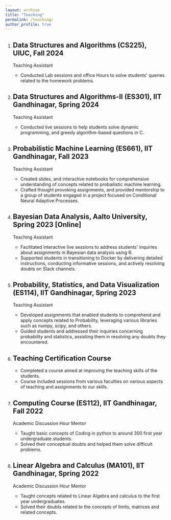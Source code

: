 ```yaml
---
layout: archive
title: "Teaching"
permalink: /teaching/
author_profile: true
---
```

1. ## Data Structures and Algorithms (CS225), UIUC, Fall 2024
   Teaching Assistant
   - Conducted Lab sessions and office Hours to solve students' queries related to the homework problems.
   
3. ## Data Structures and Algorithms-II (ES301), IIT Gandhinagar, Spring 2024
   Teaching Assistant
   - Conducted live sessions to help students solve dynamic programming, and greedy algorithm-based questions in C.

4. ## Probabilistic Machine Learning (ES661), IIT Gandhinagar, Fall 2023
   Teaching Assistant
   - Created slides, and interactive notebooks for comprehensive understanding of concepts related to probailistic machine learning.
   - Crafted thought provoking assignments, and provided mentorship to a group of students engaged in a project focused on Conditional Neural Adaptive Processes. 

5. ## Bayesian Data Analysis, Aalto University, Spring 2023 [Online]
   Teaching Assistant
   - Facilitated interactive live sessions to address students' inquiries about assignments in Bayesian data analysis using R.
   - Supported students in transitioning to Docker by delivering detailed instructions, conducting informative sessions, and actively resolving doubts on Slack channels.
  
6. ## Probability, Statistics, and Data Visualization (ES114), IIT Gandhinagar, Spring 2023
   Teaching Assistant
   - Developed assignments that enabled students to comprehend and apply concepts related to Probability, leveraging various libraries such as numpy, scipy, and others.
   - Guided students and addressed their inquiries concerning probability and statistics, assisting them in resolving any doubts they encountered.

7. ## Teaching Certification Course
   - Completed a course aimed at improving the teaching skills of the students.
   - Course included sessions from various faculties on various aspects of teaching and assignments to our skills.

8. ## Computing Course (ES112), IIT Gandhinagar, Fall 2022
   Academic Discussion Hour Mentor
    - Taught basic concepts of Coding in python to around 300 first year undergraduate students.
    - Solved their conceptual doubts and helped them solve difficult problems.  

9. ## Linear Algebra and Calculus (MA101), IIT Gandhinagar, Spring 2022
   Academic Discussion Hour Mentor
    - Taught concepts related to Linear Algebra and calculus to the first year undergraduates.
    - Solved their doubts related to the concepts of limits, matrices and related concepts. 

